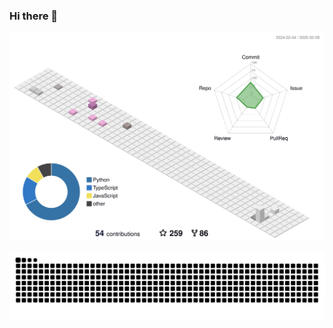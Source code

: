 ### Hi there 👋

<!--
**evolify/evolify** is a ✨ _special_ ✨ repository because its `README.md` (this file) appears on your GitHub profile.

Here are some ideas to get you started:

- 🔭 I’m currently working on ...
- 🌱 I’m currently learning ...
- 👯 I’m looking to collaborate on ...
- 🤔 I’m looking for help with ...
- 💬 Ask me about ...
- 📫 How to reach me: ...
- 😄 Pronouns: ...
- ⚡ Fun fact: ...
-->

<p align="center" >
	<picture>
	  <source media="(prefers-color-scheme: dark)"  srcset="https://raw.githubusercontent.com/evolify/evolify/output/3d-contrib/profile-night-rainbow.svg" />
	  <source media="(prefers-color-scheme: light)" srcset="https://raw.githubusercontent.com/evolify/evolify/output/3d-contrib/profile-season-animate.svg" />
	  <img alt="github profile contributions chart"    src="https://raw.githubusercontent.com/evolify/evolify/output/3d-contrib/profile-season-animate.svg" />
	</picture>
</p>

<p align="center" >
	<picture>
	  <source media="(prefers-color-scheme: dark)"  srcset="https://raw.githubusercontent.com/evolify/evolify/output/contribution-snake-dark.svg" />
	  <source media="(prefers-color-scheme: light)" srcset="https://raw.githubusercontent.com/evolify/evolify/output/contribution-snake.svg" />
	  <img alt="github profile contributions chart"    src="https://raw.githubusercontent.com/evolify/evolify/output/contribution-snake-dark.svg" />
	</picture>
</p>








